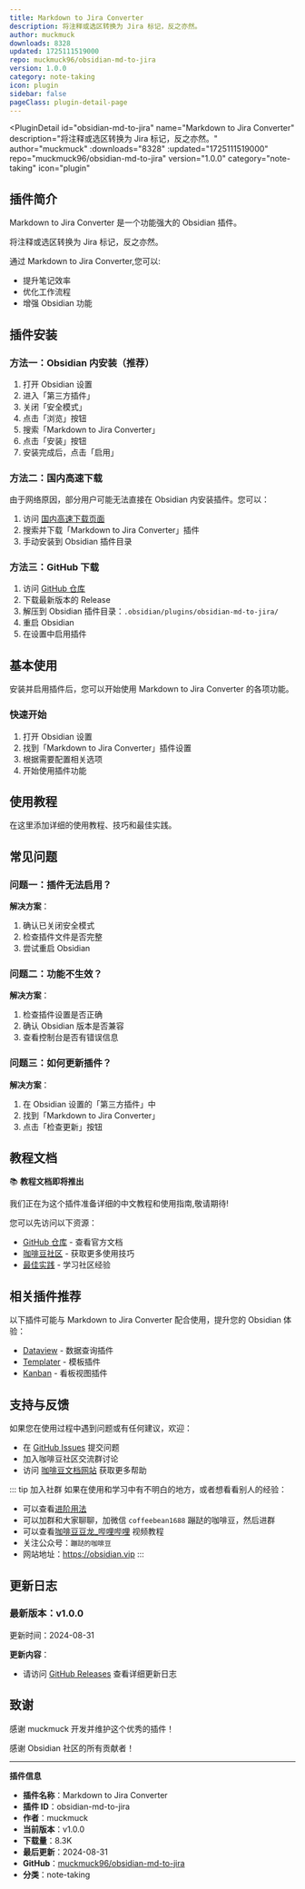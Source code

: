 ```yaml
---
title: Markdown to Jira Converter
description: 将注释或选区转换为 Jira 标记，反之亦然。
author: muckmuck
downloads: 8328
updated: 1725111519000
repo: muckmuck96/obsidian-md-to-jira
version: 1.0.0
category: note-taking
icon: plugin
sidebar: false
pageClass: plugin-detail-page
---
```


<PluginDetail
  id="obsidian-md-to-jira"
  name="Markdown to Jira Converter"
  description="将注释或选区转换为 Jira 标记，反之亦然。"
  author="muckmuck"
  :downloads="8328"
  :updated="1725111519000"
  repo="muckmuck96/obsidian-md-to-jira"
  version="1.0.0"
  category="note-taking"
  icon="plugin"
>

<!-- AUTO_GENERATED_START -->
## 插件简介

Markdown to Jira Converter 是一个功能强大的 Obsidian 插件。

将注释或选区转换为 Jira 标记，反之亦然。

通过 Markdown to Jira Converter,您可以:

- 提升笔记效率
- 优化工作流程
- 增强 Obsidian 功能

<!-- AUTO_GENERATED_END -->

<!-- AUTO_GENERATED_START -->
## 插件安装

### 方法一：Obsidian 内安装（推荐）

1. 打开 Obsidian 设置
2. 进入「第三方插件」
3. 关闭「安全模式」
4. 点击「浏览」按钮
5. 搜索「Markdown to Jira Converter」
6. 点击「安装」按钮
7. 安装完成后，点击「启用」

### 方法二：国内高速下载

由于网络原因，部分用户可能无法直接在 Obsidian 内安装插件。您可以：

1. 访问 [国内高速下载页面](/zh/documentation/obsidian-plugins-download.html)
2. 搜索并下载「Markdown to Jira Converter」插件
3. 手动安装到 Obsidian 插件目录

### 方法三：GitHub 下载

1. 访问 [GitHub 仓库](https://github.com/muckmuck96/obsidian-md-to-jira)
2. 下载最新版本的 Release
3. 解压到 Obsidian 插件目录：`.obsidian/plugins/obsidian-md-to-jira/`
4. 重启 Obsidian
5. 在设置中启用插件

## 基本使用

安装并启用插件后，您可以开始使用 Markdown to Jira Converter 的各项功能。

### 快速开始

1. 打开 Obsidian 设置
2. 找到「Markdown to Jira Converter」插件设置
3. 根据需要配置相关选项
4. 开始使用插件功能

<!-- AUTO_GENERATED_END -->

<!-- CUSTOM_CONTENT_START:tutorial -->
## 使用教程

在这里添加详细的使用教程、技巧和最佳实践。

<!-- CUSTOM_CONTENT_END:tutorial -->

<!-- SHARED_CONTENT_START -->
## 常见问题

### 问题一：插件无法启用？

**解决方案**：
1. 确认已关闭安全模式
2. 检查插件文件是否完整
3. 尝试重启 Obsidian

### 问题二：功能不生效？

**解决方案**：
1. 检查插件设置是否正确
2. 确认 Obsidian 版本是否兼容
3. 查看控制台是否有错误信息

### 问题三：如何更新插件？

**解决方案**：
1. 在 Obsidian 设置的「第三方插件」中
2. 找到「Markdown to Jira Converter」
3. 点击「检查更新」按钮

## 教程文档

📚 **教程文档即将推出**

我们正在为这个插件准备详细的中文教程和使用指南,敬请期待!

您可以先访问以下资源：
- [GitHub 仓库](https://github.com/muckmuck96/obsidian-md-to-jira) - 查看官方文档
- [咖啡豆社区](/zh/bases/) - 获取更多使用技巧
- [最佳实践](/zh/best-practices/) - 学习社区经验

## 相关插件推荐

以下插件可能与 Markdown to Jira Converter 配合使用，提升您的 Obsidian 体验：

- [Dataview](/zh/plugins/dataview.html) - 数据查询插件
- [Templater](/zh/plugins/templater-obsidian.html) - 模板插件
- [Kanban](/zh/plugins/obsidian-kanban.html) - 看板视图插件

## 支持与反馈

如果您在使用过程中遇到问题或有任何建议，欢迎：

- 在 [GitHub Issues](https://github.com/muckmuck96/obsidian-md-to-jira/issues) 提交问题
- 加入咖啡豆社区交流群讨论
- 访问 [咖啡豆文档网站](https://obsidian.vip) 获取更多帮助

::: tip 加入社群
如果在使用和学习中有不明白的地方，或者想看看别人的经验：
- 可以查看[进阶用法](/zh/advanced)
- 可以加群和大家聊聊，加微信 `coffeebean1688` 蹦跶的咖啡豆，然后进群
- 可以查看[咖啡豆豆龙_哔哩哔哩](https://space.bilibili.com/618777356) 视频教程
- 关注公众号：`蹦跶的咖啡豆`
- 网站地址：https://obsidian.vip
:::
<!-- SHARED_CONTENT_END -->

<!-- AUTO_GENERATED_START -->
## 更新日志

### 最新版本：v1.0.0

更新时间：2024-08-31

**更新内容**：
- 请访问 [GitHub Releases](https://github.com/muckmuck96/obsidian-md-to-jira/releases) 查看详细更新日志

## 致谢

感谢 muckmuck 开发并维护这个优秀的插件！

感谢 Obsidian 社区的所有贡献者！

---

**插件信息**
- **插件名称**：Markdown to Jira Converter
- **插件 ID**：obsidian-md-to-jira
- **作者**：muckmuck
- **当前版本**：v1.0.0
- **下载量**：8.3K
- **最后更新**：2024-08-31
- **GitHub**：[muckmuck96/obsidian-md-to-jira](https://github.com/muckmuck96/obsidian-md-to-jira)
- **分类**：note-taking
<!-- AUTO_GENERATED_END -->

</PluginDetail>

